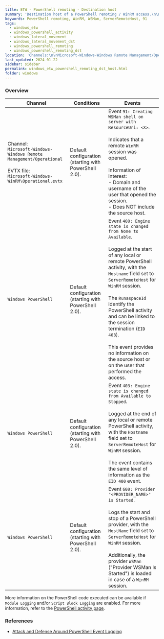 ```yaml
---
title: ETW - PowerShell remoting - Destination host
summary: 'Destination host of a PowerShell remoting / WinRM access.\n\nMain events:\n\nChannel: Microsoft-Windows-Windows Remote Management/Operational.\nEvent ID 91: "Creating WSMan shell on server with ResourceUri: <X>".'
keywords: PowerShell remoting, WinRM, WSMan, ServerRemoteHost, 91
tags:
  - windows_etw
  - windows_powershell_activity
  - windows_lateral_movement
  - windows_lateral_movement_dst
  - windows_powershell_remoting
  - windows_powershell_remoting_dst
location: 'Channels:\n\nMicrosoft-Windows-Windows Remote Management/Operational.\nEvent: 91.\n\nWindows PowerShell.\nEvents: 400, 403, 600.\nWith the HostName field set to "ServerRemoteHost".'
last_updated: 2024-01-22
sidebar: sidebar
permalink: windows_etw_powershell_remoting_dst_host.html
folder: windows
---
```


### Overview

| Channel | Conditions | Events |
|---------|------------|--------|
| Channel: <br> `Microsoft-Windows-Windows Remote Management/Operational` <br><br> EVTX file: <br> `Microsoft-Windows-WinRM\Operational.evtx` | Default configuration (starting with PowerShell 2.0). | Event `91: Creating WSMan shell on server with ResourceUri: <X>`. <br><br> Indicates that a remote `WinRM` session was opened. <br><br> Information of interest: <br> - Domain and username of the user that opened the session. <br> - Does NOT include the source host. |
| `Windows PowerShell` | Default configuration (starting with PowerShell 2.0). | Event `400: Engine state is changed from None to Available`. <br><br> Logged at the start of any local or remote PowerShell activity, with the `Hostname` field set to `ServerRemoteHost` for `WinRM` session. <br><br> The `RunaspaceId` identify the PowerShell activity and can be linked to the session termination (`EID 403`). <br><br> This event provides no information on the source host or on the user that performed the access. |
| `Windows PowerShell` | Default configuration (starting with PowerShell 2.0). | Event `403: Engine state is changed from Available to Stopped`. <br><br> Logged at the end of any local or remote PowerShell activity, with the `Hostname` field set to `ServerRemoteHost` for `WinRM` session. <br><br> The event contains the same level of information as the `EID 400` event. |
| `Windows PowerShell` | Default configuration (starting with PowerShell 2.0). | Event `600: Provider "<PROVIDER_NAME>" is Started`. <br><br> Logs the start and stop of a PowerShell provider, with the `HostName` field set to `ServerRemoteHost` for `WinRM` session. <br><br> Additionally, the provider `WSMan` ("Provider WSMan Is Started") is loaded in case of a `WinRM` session. |

More information on the PowerShell code executed can be available if
`Module Logging` and/or `Script Block Logging` are enabled. For more
information, refer to the [PowerShell activity page](./etw_powershell.md).

### References

  - [Attack and Defense Around PowerShell Event Logging](https://nsfocusglobal.com/Attack-and-Defense-Around-PowerShell-Event-Logging/)
